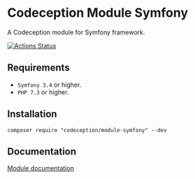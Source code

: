 # Codeception Module Symfony

A Codeception module for Symfony framework.

[![Actions Status](https://github.com/Codeception/module-symfony/workflows/CI/badge.svg)](https://github.com/Codeception/module-symfony/actions)

## Requirements

* `Symfony 3.4` or higher.
* `PHP 7.3` or higher.

## Installation

```
composer require "codeception/module-symfony" --dev
```

## Documentation

[Module documentation](https://codeception.com/docs/modules/Symfony)
